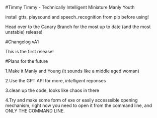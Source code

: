 #Timmy
Timmy - Technically Intelligent Miniature Manly Youth 

install gtts, playsound and speech_recognition from pip before using!

Head over to the Canary Branch for the most up to date (and the most unstable) release!

#Changelog vA1

This is the first release!

#Plans for the future 

1.Make it Manly and Young (it sounds like a middle aged woman)

2.Use the GPT API for more, *intelligent* reponses

3.clean up the code, looks like chaos in there

4.Try and make some form of exe or easily accesssible opening mechanism, right now you
need to open it from the command line, and ONLY THE COMMAND LINE.



